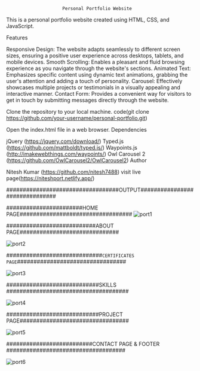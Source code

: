                          Personal Portfolio Website

This is a personal portfolio website created using HTML, CSS, and JavaScript.

Features

Responsive Design: The website adapts seamlessly to different screen sizes, ensuring a positive user experience across desktops, tablets, and mobile devices.
Smooth Scrolling: Enables a pleasant and fluid browsing experience as you navigate through the website's sections.
Animated Text: Emphasizes specific content using dynamic text animations, grabbing the user's attention and adding a touch of personality.
Carousel: Effectively showcases multiple projects or testimonials in a visually appealing and interactive manner.
Contact Form: Provides a convenient way for visitors to get in touch by submitting messages directly through the website.

Clone the repository to your local machine.
code(git clone https://github.com/your-username/personal-portfolio.git)

Open the index.html file in a web browser.
Dependencies

jQuery (https://jquery.com/download/)
Typed.js (https://github.com/mattboldt/typed.js/)
Waypoints.js (http://imakewebthings.com/waypoints/)
Owl Carousel 2 (https://github.com/OwlCarousel2/OwlCarousel2)
Author

Nitesh Kumar (https://github.com/nitesh7488)
    visit live page(https://niteshport.netlify.app/)


##################################OUTPUT###############################

#######################HOME PAGE##################################
 ![port1](https://github.com/nitesh7488/summer_portfolio_project/assets/120910923/9ab4128c-ddf1-4ed7-a84f-b96d102e3358)


###########################ABOUT PAGE##############################

 ![port2](https://github.com/nitesh7488/summer_portfolio_project/assets/120910923/db01acef-d232-407a-b78c-317eeb0b38f9)


#############################`CERTIFICATES PAGE`#################################
 
 ![port3](https://github.com/nitesh7488/summer_portfolio_project/assets/120910923/8aed23f0-5f9a-4bdd-8251-fcf53bced84e)

############################SKILLS #####################################


 ![port4](https://github.com/nitesh7488/summer_portfolio_project/assets/120910923/22205413-000e-4ca3-a0ba-4697c9ec2527)

############################PROJECT PAGE#################################

 ![port5](https://github.com/nitesh7488/summer_portfolio_project/assets/120910923/94688347-dd85-43a1-b89b-94d644a0ea72)


##########################CONTACT PAGE & FOOTER ####################################

 ![port6](https://github.com/nitesh7488/summer_portfolio_project/assets/120910923/00660bcd-494b-4a0a-839e-bf44c7ce4de7)





